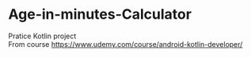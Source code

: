 # Age-in-minutes-Calculator
Pratice Kotlin project  
From course https://www.udemy.com/course/android-kotlin-developer/
